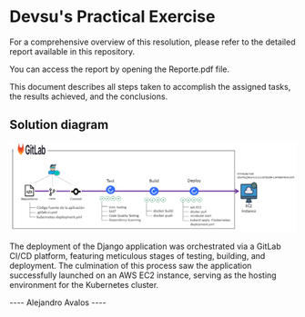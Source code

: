 
# Devsu's Practical Exercise 
For a comprehensive overview of this resolution, please refer to the detailed report available in this repository. 

You can access the report by opening the Reporte.pdf file. 

This document describes all steps taken to accomplish the assigned tasks, the results achieved, and the conclusions.

## Solution diagram 
![GitLab](/DiagramaPipeline.PNG)

The deployment of the Django application was orchestrated via a GitLab CI/CD platform, featuring meticulous stages of testing, building, and deployment. The culmination of this process saw the application successfully launched on an AWS EC2 instance, serving as the hosting environment for the Kubernetes cluster.














---- Alejandro Avalos ----
